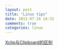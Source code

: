 ```yaml
---
layout: post
title: "Linux tips"
date: 2012-07-16 14:31
comments: true
categories: linux
---
```

[Xclip与Clipboard的区别](http://www.dutor.net/index.php/2010/10/toolkits-xclip-x-clipboard/)
